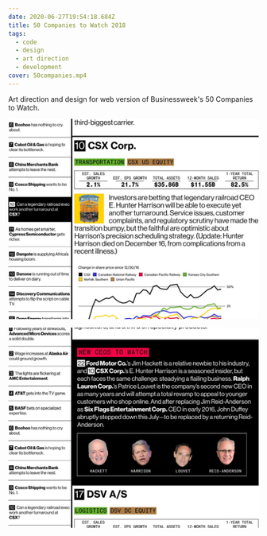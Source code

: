 ```yaml
---
date: 2020-06-27T19:54:18.684Z
title: 50 Companies to Watch 2018
tags:
  - code
  - design
  - art direction
  - development
cover: 50companies.mp4
---
```

Art direction and design for web version of Businessweek's 50 Companies to Watch.

![50 companies screen grab](50companies1.jpg "50 companies screen grab")

![50 companies screen grab 2](50companies2.jpg "50 companies screen grab 2")